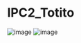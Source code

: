 # IPC2_Totito
![image](https://user-images.githubusercontent.com/70493387/117487523-6c921e00-af28-11eb-9378-7c39ba8eabcd.png)
![image](https://user-images.githubusercontent.com/70493387/117487568-7f0c5780-af28-11eb-9959-9768ed2aa05e.png)

